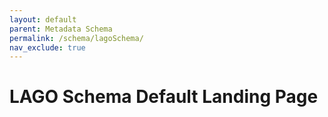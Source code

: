 ```yaml
---
layout: default
parent: Metadata Schema
permalink: /schema/lagoSchema/
nav_exclude: true
---
```


# LAGO Schema Default Landing Page